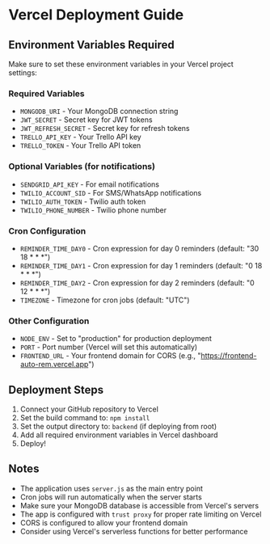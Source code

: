 # Vercel Deployment Guide

## Environment Variables Required

Make sure to set these environment variables in your Vercel project settings:

### Required Variables
- `MONGODB_URI` - Your MongoDB connection string
- `JWT_SECRET` - Secret key for JWT tokens
- `JWT_REFRESH_SECRET` - Secret key for refresh tokens
- `TRELLO_API_KEY` - Your Trello API key
- `TRELLO_TOKEN` - Your Trello API token

### Optional Variables (for notifications)
- `SENDGRID_API_KEY` - For email notifications
- `TWILIO_ACCOUNT_SID` - For SMS/WhatsApp notifications
- `TWILIO_AUTH_TOKEN` - Twilio auth token
- `TWILIO_PHONE_NUMBER` - Twilio phone number

### Cron Configuration
- `REMINDER_TIME_DAY0` - Cron expression for day 0 reminders (default: "30 18 * * *")
- `REMINDER_TIME_DAY1` - Cron expression for day 1 reminders (default: "0 18 * * *")
- `REMINDER_TIME_DAY2` - Cron expression for day 2 reminders (default: "0 12 * * *")
- `TIMEZONE` - Timezone for cron jobs (default: "UTC")

### Other Configuration
- `NODE_ENV` - Set to "production" for production deployment
- `PORT` - Port number (Vercel will set this automatically)
- `FRONTEND_URL` - Your frontend domain for CORS (e.g., "https://frontend-auto-rem.vercel.app")

## Deployment Steps

1. Connect your GitHub repository to Vercel
2. Set the build command to: `npm install`
3. Set the output directory to: `backend` (if deploying from root)
4. Add all required environment variables in Vercel dashboard
5. Deploy!

## Notes

- The application uses `server.js` as the main entry point
- Cron jobs will run automatically when the server starts
- Make sure your MongoDB database is accessible from Vercel's servers
- The app is configured with `trust proxy` for proper rate limiting on Vercel
- CORS is configured to allow your frontend domain
- Consider using Vercel's serverless functions for better performance
